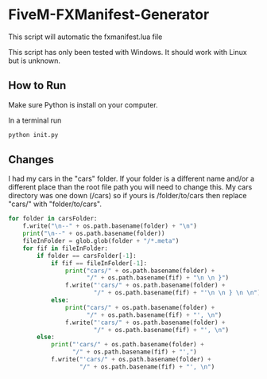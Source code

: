 # FiveM-FXManifest-Generator
This script will automatic the fxmanifest.lua file

This script has only been tested with Windows. It should work with Linux but is unknown.

## How to Run

Make sure Python is install on your computer.

In a terminal run
```bash
python init.py
```

## Changes

I had my cars in the "cars" folder. If your folder is a different name and/or a different place than the root file path you will need to change this. My cars directory was one down (/cars) so if yours is /folder/to/cars then replace "cars/" with "folder/to/cars".

```python
for folder in carsFolder:
    f.write("\n--" + os.path.basename(folder) + "\n")
    print("\n--" + os.path.basename(folder))
    fileInFolder = glob.glob(folder + "/*.meta")
    for fif in fileInFolder:
        if folder == carsFolder[-1]:
            if fif == fileInFolder[-1]:
                print("cars/" + os.path.basename(folder) +
                      "/" + os.path.basename(fif) + "\n \n }")
                f.write("'cars/" + os.path.basename(folder) +
                        "/" + os.path.basename(fif) + "'\n \n } \n \n")
            else:
                print("cars/" + os.path.basename(folder) +
                      "/" + os.path.basename(fif) + "', \n")
                f.write("'cars/" + os.path.basename(folder) +
                        "/" + os.path.basename(fif) + "', \n")
        else:
            print("'cars/" + os.path.basename(folder) +
                  "/" + os.path.basename(fif) + "',")
            f.write("'cars/" + os.path.basename(folder) +
                    "/" + os.path.basename(fif) + "', \n")

```


